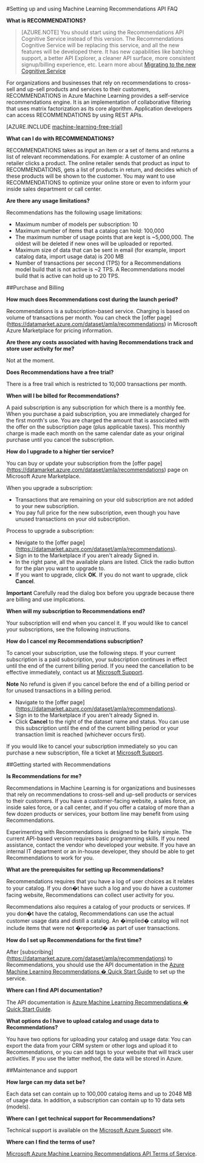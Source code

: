 <properties 
    pageTitle="Set up and use the Machine Learning Recommendations API | Microsoft Azure" 
    description="Microsoft RECOMMENDATIONS API built with Azure Machine Learning FAQ" 
    services="machine-learning" 
    documentationCenter="" 
    authors="LuisCabrer" 
    manager="jhubbard" 
    editor="cgronlun"/>

<tags 
    ms.service="machine-learning" 
    ms.workload="data-services" 
    ms.tgt_pltfrm="na" 
    ms.devlang="na" 
    ms.topic="article" 
    ms.date="09/08/2016" 
    ms.author="luisca"/> 


#<a name="setting-up-and-using-machine-learning-recommendations-api-faq"></a>Setting up and using Machine Learning Recommendations API FAQ


**What is RECOMMENDATIONS?**

>[AZURE.NOTE] You should start using the Recommendations API Cognitive Service instead of this version. The Recommendations Cognitive Service will be replacing this service, and all the new features will be developed there. It has new capabilities like batching support, a better API Explorer, a cleaner API surface, more consistent signup/billing experience, etc.
> Learn more about [Migrating to the new Cognitive Service](http://aka.ms/recomigrate)

For organizations and businesses that rely on recommendations to cross-sell and up-sell products and services to their customers, RECOMMENDATIONS in Azure Machine Learning provides a self-service recommendations engine. It is an implementation of collaborative filtering that uses matrix factorization as its core algorithm. Application developers can access RECOMMENDATIONS by using REST APIs. 

[AZURE.INCLUDE [machine-learning-free-trial](../../includes/machine-learning-free-trial.md)]

**What can I do with RECOMMENDATIONS?**

RECOMMENDATIONS takes as input an item or a set of items and returns a list of relevant recommendations. For example: A customer of an online retailer clicks a product. The online retailer sends that product as input to RECOMMENDATIONS, gets a list of products in return, and decides which of these products will be shown to the customer. You may want to use RECOMMENDATIONS to optimize your online store or even to inform your inside sales department or call center.

**Are there any usage limitations?**

Recommendations has the following usage limitations:
* Maximum number of models per subscription: 10
* Maximum number of items that a catalog can hold: 100,000
* The maximum number of usage points that are kept is ~5,000,000. The oldest will be deleted if new ones will be uploaded or reported.
* Maximum size of data that can be sent in email (for example, import catalog data, import usage data) is 200 MB
* Number of transactions per second (TPS) for a Recommendations model build that is not active is ~2 TPS. A Recommendations model build that is active can hold up to 20 TPS.

##<a name="purchase-and-billing"></a>Purchase and Billing 


**How much does Recommendations cost during the launch period?**

Recommendations is a subscription-based service. Charging is based on volume of transactions per month. You can check the [offer page] (https://datamarket.azure.com/dataset/amla/recommendations) in Microsoft Azure Marketplace for pricing information.

**Are there any costs associated with having Recommendations track and store user activity for me?**

Not at the moment.

**Does Recommendations have a free trial?**

There is a free trail which is restricted to 10,000 transactions per month.

**When will I be billed for Recommendations?**

A paid subscription is any subscription for which there is a monthly fee. When you purchase a paid subscription, you are immediately charged for the first month's use. You are charged the amount that is associated with the offer on the subscription page (plus applicable taxes). This monthly charge is made each month on the same calendar date as your original purchase until you cancel the subscription. 

**How do I upgrade to a higher tier service?**

You can buy or update your subscription from the [offer page] (https://datamarket.azure.com/dataset/amla/recommendations) page on Microsoft Azure Marketplace.

When you upgrade a subscription:

* Transactions that are remaining on your old subscription are not added to your new subscription. 
* You pay full price for the new subscription, even though you have unused transactions on your old subscription.

Process to upgrade a subscription:

* Nevigate to the [offer page] (https://datamarket.azure.com/dataset/amla/recommendations).
* Sign in to the Marketplace if you aren't already Signed in.
* In the right pane, all the available plans are listed. Click the radio button for the plan you want to upgrade to.
* If you want to upgrade, click **OK**. If you do not want to upgrade, click **Cancel**.

**Important** Carefully read the dialog box before you upgrade because there are billing and use implications.

**When will my subscription to Recommendations end?**

Your subscription will end when you cancel it. If you would like to cancel your subscriptions, see the following instructions.

**How do I cancel my Recommendations subscription?**

To cancel your subscription, use the following steps. If your current subscription is a paid subscription, your subscription continues in effect until the end of the current billing period. If you need the cancellation to be effective immediately, contact us at [Microsoft Support](https://support.microsoft.com/oas/default.aspx?gprid=17024&st=1&wfxredirect=1&sd=gn).

**Note** No refund is given if you cancel before the end of a billing period or for unused transactions in a billing period.

* Navigate to the [offer page] (https://datamarket.azure.com/dataset/amla/recommendations).
* Sign in to the Marketplace if you aren't already Signed in.
* Click **Cancel** to the right of the dataset name and status. You can use this subscription until the end of the current billing period or your transaction limit is reached (whichever occurs first).

If you would like to cancel your subscription immediately so you can purchase a new subscription, file a ticket at [Microsoft Support](https://support.microsoft.com/oas/default.aspx?gprid=17024&st=1&wfxredirect=1&sd=gn).

##<a name="getting-started-with-recommendations"></a>Getting started with Recommendations

**Is Recommendations for me?** 

Recommendations in Machine Learning is for organizations and businesses that rely on recommendations to cross-sell and up-sell products or services to their customers. If you have a customer-facing website, a sales force, an inside sales force, or a call center, and if you offer a catalog of more than a few dozen products or services, your bottom line may benefit from using Recommendations. 

Experimenting with Recommendations is designed to be fairly simple. The current API-based version requires basic programming skills. If you need assistance, contact the vendor who developed your website. If you have an internal IT department or an in-house developer, they should be able to get Recommendations to work for you. 

**What are the prerequisites for setting up Recommendations?**

Recommendations requires that you have a log of user choices as it relates to your catalog. If you don�t have such a log and you do have a customer facing website, Recommendations can collect user activity for you. 

Recommendations also requires a catalog of your products or services. If you don�t have the catalog, Recommendations can use the actual customer usage data and distill a catalog. An �implied� catalog will not include items that were not �reported� as part of user transactions.

**How do I set up Recommendations for the first time?**

After [subscribing] (https://datamarket.azure.com/dataset/amla/recommendations) to Recommendations, you should use the API documentation in the [Azure Machine Learning Recommendations � Quick Start Guide](machine-learning-recommendation-api-quick-start-guide.md) to set up the service.

**Where can I find API documentation?** 

The API documentation is [Azure Machine Learning Recommendations � Quick Start Guide](machine-learning-recommendation-api-quick-start-guide.md).

**What options do I have to upload catalog and usage data to Recommendations?**

You have two options for uploading your catalog and usage data: You can export the data from your CRM system or other logs and upload it to Recommendations, or you can add tags to your website that will track user activities. If you use the latter method, the data will be stored in Azure.

##<a name="maintenance-and-support"></a>Maintenance and support

**How large can my data set be?**

Each data set can contain up to 100,000 catalog items and up to 2048 MB of usage data.
In addition, a subscription can contain up to 10 data sets (models).

**Where can I get technical support for Recommendations?**

Technical support is available on the [Microsoft Azure Support](https://social.msdn.microsoft.com/forums/azure/home?forum=MachineLearning) site.

**Where can I find the terms of use?**

[Microsoft Azure Machine Learning Recommendations API Terms of Service](https://datamarket.azure.com/dataset/amla/recommendations#terms).



 



<!--HONumber=Oct16_HO2-->


